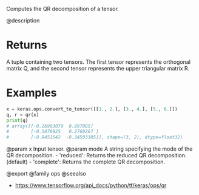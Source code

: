 Computes the QR decomposition of a tensor.

@description

# Returns
A tuple containing two tensors. The first tensor represents the
orthogonal matrix Q, and the second tensor represents the upper
triangular matrix R.

# Examples
```python
x = keras.ops.convert_to_tensor([[1., 2.], [3., 4.], [5., 6.]])
q, r = qr(x)
print(q)
# array([[-0.16903079  0.897085]
#        [-0.5070925   0.2760267 ]
#        [-0.8451542  -0.34503305]], shape=(3, 2), dtype=float32)
```

@param x Input tensor.
@param mode A string specifying the mode of the QR decomposition.
    - 'reduced': Returns the reduced QR decomposition. (default)
    - 'complete': Returns the complete QR decomposition.

@export
@family ops
@seealso
+ <https://www.tensorflow.org/api_docs/python/tf/keras/ops/qr>
